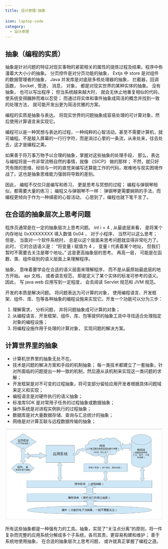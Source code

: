 ```yaml
---
title: 设计原理:抽象

icon: laptop-code
category:
  - 设计原理
---
```


## 抽象（编程的实质）

抽象是针对问题的特征对现实事物的紧密相关的属性的提炼过程及结果。程序中弥漫着大大小小的抽象。 分页控件是对分页功能的抽象，
Extjs 中 store 是对组件的数据管理者的抽象， Java 并发库是对底层多核处理器的抽象， 拦截器，回调函数， Socket , 管道， 消息，
对象， 都是对现实世界的某种实体的抽象。 没有抽象， 也可以写出程序； 但当系统越来越大时， 就会无休止地重复相似的代码，
使系统变得臃肿而难以忍受； 而通过将实体和事件抽象成简洁的概念并找到一致的处理方法， 就可能开发出更为简洁优雅的方案。

编程的实质是抽象与表达。 将现实世界的问题抽象成容易处理的可计算对象，然后使用计算语言来实现它。

编程可以是一种冥想与表达的过程，一种纯粹的心智活动，甚至不需要计算机，就可编程。不是敲入屏幕的一行行字符，而是淌过心里的一条流，从来处来，往去处去，这才是编程之美。

如果善于将万事万物予以合理的抽象，掌握对这些抽象的处理手段， 那么，表达与编程将是一件非常流畅自然的事情，就像 《SICP》 做的那样；
不然，就只好凭有限的思维、经验与一时的直觉来编写还算能工作的代码，艰难地与现实困境作战了。这也是抽象思维能力强弱将导致的差别。

因此， 编程不仅仅只是编写和练习， 更是思考与冥想的过程； 编程与弹钢琴相似，都需要大量的练习； 编程又与弹钢琴不一样：
弹钢琴更需要娴熟的手法，而编程更倾向于作为一种缜密的心智活动， 心思到了，编程也就下笔千言了。

## 在合适的抽象层次上思考问题

程序员通常是在一定的抽象层次上思考问题。 int i = 4 , 从最底层来看， 是将某个内存地址 0xXXXXXXXX 填入数值 0x04 ， 对于小程序，
当然可以这么思考； 但是， 当面对一个软件系统时， 总是以这个层面来思考问题就显得非常吃力了。 此时， 它的合适语义是： “将变量 i
赋值为 4 ， 变量 i 代表着某个地址， 但我们暂时不需要去关注是哪个地址。” 这是更高抽象层的思考。 再高一层，
可能是在函数、类、组件级别的语义层面上来理解程序。

抽象， 意味着要学会在合适的语义层面来理解程序， 而不是从最原始最底层的地方开始。 api 文档， 或者语言规范，
即是定义了某个实体的标准可参考的语义。 因此， 写 java web 应用写到一定程度， 会去阅读 Servlet 规范和 JVM 规范。

开发的本质是解决问题。 将问题表达为可计算的对象， 使用编程语言、开发框架、组件、库、包等各种抽象的编程设施来实现它。开发一个功能可以分为三步：

1. 理解需求， 分析问题， 并将问题抽象成可计算的对象；
2. 从编程语言、开发框架、组件、库、包等提供的抽象工具中寻找适合处理指定对象的编程设施；
3. 将编程设施作用于处理的计算对象， 实现问题的解决方案。

## 计算世界里的抽象

* 计算机世界里的抽象无处不在。
* 技术是问题的解决方案和手段的机制抽象； 每一类技术都建立了一套抽象，针对所面临的问题提出一种一致的机制，然后遵从该机制来实现这一类问题的求解；
* 开发框架是对不可变的过程抽象，将可变部分留给应用开发者根据具体问题域来定义和实现；
* 编程语言是对硬件执行的语义抽象；
* 标准库SDK 是对常用子任务的过程抽象或数据抽象；
* 操作系统是对进程实例执行的过程抽象；
* 数据库是对大量数据存储、查询与汇总统计的抽象；
* 网络是对计算互联与远程数据传输的抽象；

![img.png](img.png)

所有这些抽象都是一种强有力的工具。抽象，实现了“关注点分离”的原则，将一件复杂而完整的应用系统分解成多个子系统，各司其责，更容易构建和维护；
善于系统地使用抽象， 在合适的抽象层次上思考问题， 或许就真正掌握了编程之道。


